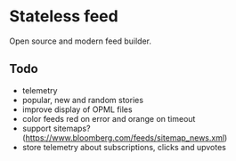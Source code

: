 # Stateless feed

Open source and modern feed builder.

## Todo

- telemetry
- popular, new and random stories
- improve display of OPML files 
- color feeds red on error and orange on timeout
- support sitemaps? (https://www.bloomberg.com/feeds/sitemap_news.xml)
- store telemetry about subscriptions, clicks and upvotes
